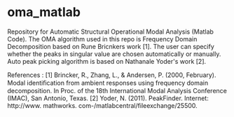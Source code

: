 # oma_matlab
Repository for Automatic Structural Operational Modal Analysis (Matlab Code).
The OMA algorithm used in this repo is Frequency Domain Decomposition based on Rune Bricnkers work [1]. The user can specify whether the peaks in singular value are chosen automatically or manually. Auto peak picking algorithm is based on Nathanale Yoder's work [2].

References :
[1] Brincker, R., Zhang, L., & Andersen, P. (2000, February). Modal identiﬁcation from ambient responses using frequency domain decomposition. In Proc. of the 18th International Modal Analysis Conference (IMAC), San Antonio, Texas.
[2] Yoder, N. (2011). PeakFinder. Internet: http://www. mathworks. com-/matlabcentral/fileexchange/25500.
